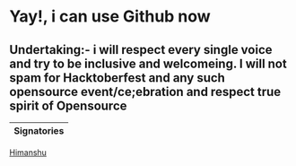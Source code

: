 <!--
Create a simple commit, jst replace name and Github URL with yours🙂
press enetr after the last line of code, 
paste the below code
[name](GitHub url)
replace them with your own details

see example
eg 
(Himanshu)[https://github.com/himanshu007-creator]
--->
# Yay!, i can use Github now
## Undertaking:- i will respect every single voice and try to be inclusive and welcomeing. I will not spam for Hacktoberfest and any such opensource event/ce;ebration and respect true spirit of Opensource
| Signatories |
| --- |
[Himanshu](https://github.com/himanshu007-creator)

